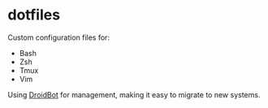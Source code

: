 # dotfiles
Custom configuration files for:
+ Bash
+ Zsh
+ Tmux
+ Vim

Using [DroidBot](https://github.com/anishathalye/dotbot) for management, making it easy to migrate to new systems.